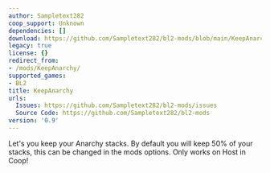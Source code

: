 ```yaml
---
author: Sampletext282
coop_support: Unknown
dependencies: []
download: https://github.com/Sampletext282/bl2-mods/blob/main/KeepAnarchy/KeepAnarchy.zip?raw=true
legacy: true
license: {}
redirect_from:
- /mods/KeepAnarchy/
supported_games:
- BL2
title: KeepAnarchy
urls:
  Issues: https://github.com/Sampletext282/bl2-mods/issues
  Source Code: https://github.com/Sampletext282/bl2-mods
version: '0.9'
---
```

Let's you keep your Anarchy stacks.
By default you will keep 50% of your stacks, this can be changed in the mods options.
Only works on Host in Coop!